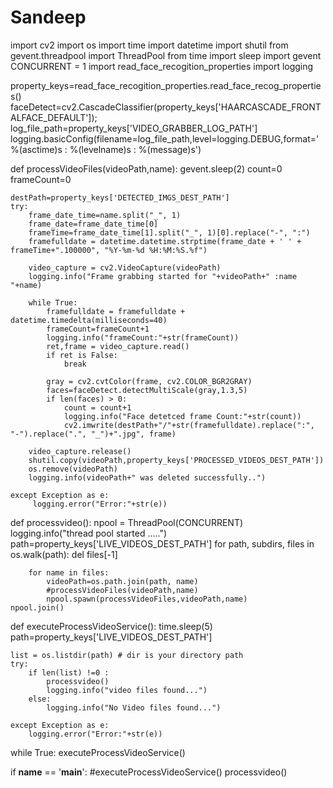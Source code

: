 # Sandeep
import cv2
import os
import time
import datetime
import shutil
from gevent.threadpool import ThreadPool
from time import sleep
import gevent
CONCURRENT = 1
import read_face_recogition_properties
import logging


property_keys=read_face_recogition_properties.read_face_recog_properties()
faceDetect=cv2.CascadeClassifier(property_keys['HAARCASCADE_FRONTALFACE_DEFAULT']);
log_file_path=property_keys['VIDEO_GRABBER_LOG_PATH']
logging.basicConfig(filename=log_file_path,level=logging.DEBUG,format='%(asctime)s : %(levelname)s : %(message)s')


def processVideoFiles(videoPath,name):
    gevent.sleep(2)
    count=0
    frameCount=0

    destPath=property_keys['DETECTED_IMGS_DEST_PATH']
    try:
        frame_date_time=name.split("_", 1)
        frame_date=frame_date_time[0]
        frameTime=frame_date_time[1].split("_", 1)[0].replace("-", ":")
        framefulldate = datetime.datetime.strptime(frame_date + ' ' + frameTime+".100000", "%Y-%m-%d %H:%M:%S.%f")
        
        video_capture = cv2.VideoCapture(videoPath)
        logging.info("Frame grabbing started for "+videoPath+" :name "+name)
        
        while True:
            framefulldate = framefulldate + datetime.timedelta(milliseconds=40)
            frameCount=frameCount+1
            logging.info("frameCount:"+str(frameCount))
            ret,frame = video_capture.read()
            if ret is False:
                break
            
            gray = cv2.cvtColor(frame, cv2.COLOR_BGR2GRAY)
            faces=faceDetect.detectMultiScale(gray,1.3,5)
            if len(faces) > 0:
                count = count+1
                logging.info("Face detetced frame Count:"+str(count))
                cv2.imwrite(destPath+"/"+str(framefulldate).replace(":", "-").replace(".", "_")+".jpg", frame)
                
        video_capture.release()
        shutil.copy(videoPath,property_keys['PROCESSED_VIDEOS_DEST_PATH'])
        os.remove(videoPath)
        logging.info(videoPath+" was deleted successfully..")
        
    except Exception as e:
         logging.error("Error:"+str(e))
 

def processvideo():
    npool = ThreadPool(CONCURRENT)
    logging.info("thread pool started .....")
    path=property_keys['LIVE_VIDEOS_DEST_PATH']
    for path, subdirs, files in os.walk(path):
        del files[-1]

        for name in files:
            videoPath=os.path.join(path, name)
            #processVideoFiles(videoPath,name)
            npool.spawn(processVideoFiles,videoPath,name) 
    npool.join()      
    


def executeProcessVideoService():
    time.sleep(5)
    path=property_keys['LIVE_VIDEOS_DEST_PATH']
	
    list = os.listdir(path) # dir is your directory path
    try:
        if len(list) !=0 :
            processvideo()
            logging.info("video files found...")
        else:
            logging.info("No Video files found...")	
    
    except Exception as e:
        logging.error("Error:"+str(e))
        
			
while True:
    executeProcessVideoService()
	
if __name__ == '__main__':
	#executeProcessVideoService()
    processvideo()
